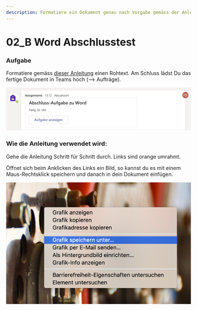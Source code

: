 ```yaml
---
description: Formatiere ein Dokument genau nach Vorgabe gemäss der Anleitung. Viel Erfolg!
---
```


# 02\_B Word Abschlusstest

### Aufgabe

Formatiere gemäss [dieser Anleitung](https://kszich-my.sharepoint.com/:b:/g/personal/michael_liebich_kszi_ch/EZtr7j3GvSZOnUgRU6xP_IcB3p8eUrOc-rXp7aBYGEjsSQ?e=gbllrm) einen Rohtext. Am Schluss lädst Du das fertige Dokument in Teams hoch \(--&gt; Aufträge\).

![](.gitbook/assets/bildschirmfoto-2020-10-19-um-13.14.29.png)

### Wie die Anleitung verwendet wird:

Gehe die Anleitung Schritt für Schritt durch. Links sind orange umrahmt.

Öffnet sich beim Anklicken des Links ein Bild, so kannst du es mit einem Maus-Rechtsklick speichern und danach in dein Dokument einfügen.

![Mit einem Maus-Rechtsklick eine Grafik speichern](.gitbook/assets/bildschirmfoto-2020-10-26-um-14.28.40.png)



